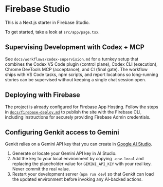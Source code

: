 # Firebase Studio

This is a Next.js starter in Firebase Studio.

To get started, take a look at `src/app/page.tsx`.

## Supervising Development with Codex + MCP

See `docs/workflows/codex-supervision.md` for a turnkey setup that combines the Codex VS Code plugin (control plane), Codex CLI (execution), Chrome DevTools MCP (acceptance), and CI (final gate). The workflow ships with VS Code tasks, npm scripts, and report locations so long-running stories can be supervised without keeping a single chat session open.

## Deploying with Firebase

The project is already configured for Firebase App Hosting. Follow the steps in
[`docs/firebase-deploy.md`](docs/firebase-deploy.md) to publish the site with the
Firebase CLI, including instructions for securely providing Firebase Admin credentials.

## Configuring Genkit access to Gemini

Genkit relies on a Gemini API key that you can create in [Google AI Studio](https://aistudio.google.com/).

1. Generate or locate your Gemini API key in AI Studio.
2. Add the key to your local environment by copying `.env.local` and replacing the
   placeholder value for `GEMINI_API_KEY` with your real key. Never commit the real value.
3. Restart your development server (`npm run dev`) so that Genkit can load the updated
   environment before invoking any AI-backed actions.
